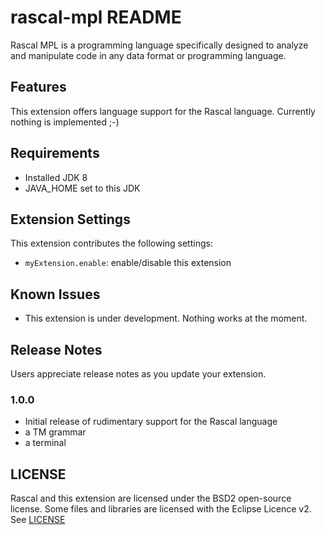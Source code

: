 # rascal-mpl README

Rascal MPL is a programming language specifically designed to analyze and manipulate code in 
any data format or programming language.

## Features

This extension offers language support for the Rascal language. Currently nothing is implemented ;-)

## Requirements

* Installed JDK 8 
* JAVA_HOME set to this JDK

## Extension Settings

This extension contributes the following settings:

* `myExtension.enable`: enable/disable this extension

## Known Issues

* This extension is under development. Nothing works at the moment.

## Release Notes

Users appreciate release notes as you update your extension.

### 1.0.0

* Initial release of rudimentary support for the Rascal language
* a TM grammar
* a terminal

## LICENSE

Rascal and this extension are licensed under the BSD2 open-source license. Some files
and libraries are licensed with the Eclipse Licence v2. See [LICENSE](todo)